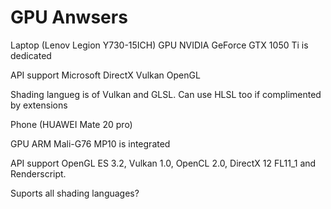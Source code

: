 # GPU Anwsers

Laptop (Lenov Legion Y730-15ICH)
GPU NVIDIA GeForce GTX 1050 Ti is dedicated

API support
Microsoft DirectX
Vulkan 
OpenGL

Shading langueg is of Vulkan and GLSL. Can use HLSL too if complimented by extensions 

Phone (HUAWEI Mate 20 pro)

GPU
ARM Mali-G76 MP10 is integrated

API support
OpenGL ES 3.2, Vulkan 1.0, OpenCL 2.0, DirectX 12 FL11_1 and Renderscript.

Suports all shading languages?

